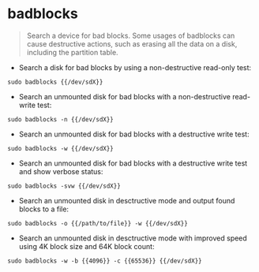 # badblocks

> Search a device for bad blocks.
> Some usages of badblocks can cause destructive actions, such as erasing all the data on a disk, including the partition table.

- Search a disk for bad blocks by using a non-destructive read-only test:

`sudo badblocks {{/dev/sdX}}`

- Search an unmounted disk for bad blocks with a non-destructive read-write test:

`sudo badblocks -n {{/dev/sdX}}`

- Search an unmounted disk for bad blocks with a destructive write test:

`sudo badblocks -w {{/dev/sdX}}`

- Search an unmounted disk for bad blocks with a destructive write test and show verbose status:

`sudo badblocks -svw {{/dev/sdX}}`

- Search an unmounted disk in desctructive mode and output found blocks to a file:

`sudo badblocks -o {{/path/to/file}} -w {{/dev/sdX}}`

- Search an unmounted disk in desctructive mode with improved speed using 4K block size and 64K block count:

`sudo badblocks -w -b {{4096}} -c {{65536}} {{/dev/sdX}}`
